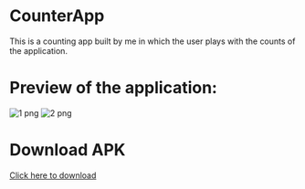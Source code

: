 # CounterApp
This is a counting app built by me in which the user plays with the counts of the application.

# Preview of the application:
![1 png](https://user-images.githubusercontent.com/66621092/117117919-bdc9d280-adad-11eb-96fe-6416dc7e7e45.jpeg)
![2 png](https://user-images.githubusercontent.com/66621092/117117922-befaff80-adad-11eb-89c6-cb48074dc485.jpeg)

# Download APK
[Click here to download](https://github.com/sarthak5620/CounterApp/blob/master/counterapp.apk)
